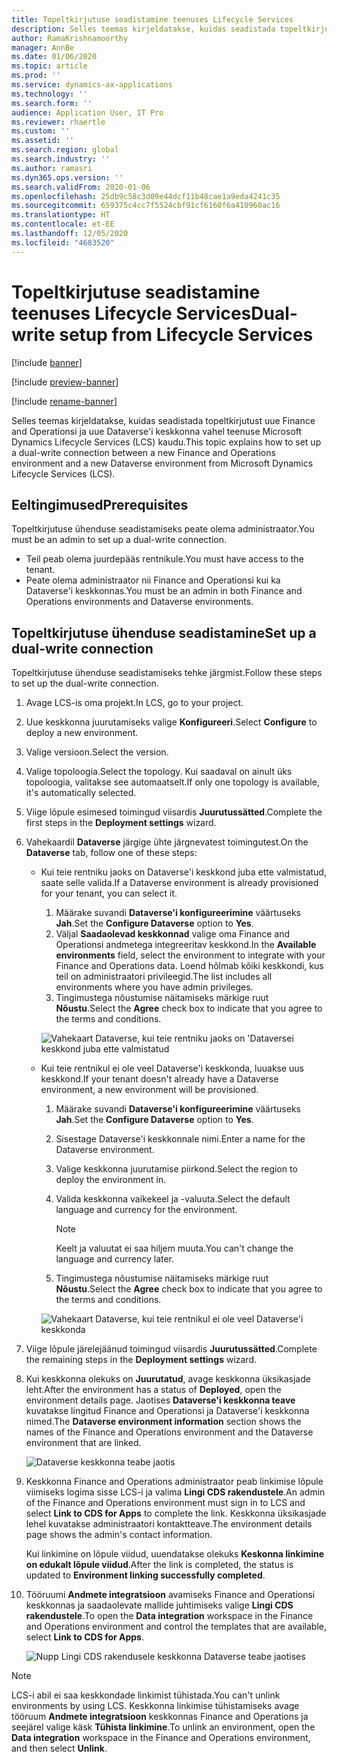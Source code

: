```yaml
---
title: Topeltkirjutuse seadistamine teenuses Lifecycle Services
description: Selles teemas kirjeldatakse, kuidas seadistada topeltkirjutust uue Finance and Operationsi ja uue Dataverse'i keskkonna vahel teenuse Microsoft Dynamics Lifecycle Services (LCS) kaudu.
author: RamaKrishnamoorthy
manager: AnnBe
ms.date: 01/06/2020
ms.topic: article
ms.prod: ''
ms.service: dynamics-ax-applications
ms.technology: ''
ms.search.form: ''
audience: Application User, IT Pro
ms.reviewer: rhaertle
ms.custom: ''
ms.assetid: ''
ms.search.region: global
ms.search.industry: ''
ms.author: ramasri
ms.dyn365.ops.version: ''
ms.search.validFrom: 2020-01-06
ms.openlocfilehash: 25db9c58c3d09e44dcf11b48cae1a9eda4241c35
ms.sourcegitcommit: 659375c4cc7f5524cbf91cf6160f6a410960ac16
ms.translationtype: HT
ms.contentlocale: et-EE
ms.lasthandoff: 12/05/2020
ms.locfileid: "4683520"
---
```

# <a name="dual-write-setup-from-lifecycle-services"></a><span data-ttu-id="34687-103">Topeltkirjutuse seadistamine teenuses Lifecycle Services</span><span class="sxs-lookup"><span data-stu-id="34687-103">Dual-write setup from Lifecycle Services</span></span>

[!include [banner](../../includes/banner.md)]

[!include [preview-banner](../../includes/preview-banner.md)]

[!include [rename-banner](~/includes/cc-data-platform-banner.md)]

<span data-ttu-id="34687-104">Selles teemas kirjeldatakse, kuidas seadistada topeltkirjutust uue Finance and Operationsi ja uue Dataverse'i keskkonna vahel teenuse Microsoft Dynamics Lifecycle Services (LCS) kaudu.</span><span class="sxs-lookup"><span data-stu-id="34687-104">This topic explains how to set up a dual-write connection between a new Finance and Operations environment and a new Dataverse environment from Microsoft Dynamics Lifecycle Services (LCS).</span></span>

## <a name="prerequisites"></a><span data-ttu-id="34687-105">Eeltingimused</span><span class="sxs-lookup"><span data-stu-id="34687-105">Prerequisites</span></span>

<span data-ttu-id="34687-106">Topeltkirjutuse ühenduse seadistamiseks peate olema administraator.</span><span class="sxs-lookup"><span data-stu-id="34687-106">You must be an admin to set up a dual-write connection.</span></span>

+ <span data-ttu-id="34687-107">Teil peab olema juurdepääs rentnikule.</span><span class="sxs-lookup"><span data-stu-id="34687-107">You must have access to the tenant.</span></span>
+ <span data-ttu-id="34687-108">Peate olema administraator nii Finance and Operationsi kui ka Dataverse'i keskkonnas.</span><span class="sxs-lookup"><span data-stu-id="34687-108">You must be an admin in both Finance and Operations environments and Dataverse environments.</span></span>

## <a name="set-up-a-dual-write-connection"></a><span data-ttu-id="34687-109">Topeltkirjutuse ühenduse seadistamine</span><span class="sxs-lookup"><span data-stu-id="34687-109">Set up a dual-write connection</span></span>

<span data-ttu-id="34687-110">Topeltkirjutuse ühenduse seadistamiseks tehke järgmist.</span><span class="sxs-lookup"><span data-stu-id="34687-110">Follow these steps to set up the dual-write connection.</span></span>

1. <span data-ttu-id="34687-111">Avage LCS-is oma projekt.</span><span class="sxs-lookup"><span data-stu-id="34687-111">In LCS, go to your project.</span></span>
2. <span data-ttu-id="34687-112">Uue keskkonna juurutamiseks valige **Konfigureeri**.</span><span class="sxs-lookup"><span data-stu-id="34687-112">Select **Configure** to deploy a new environment.</span></span>
3. <span data-ttu-id="34687-113">Valige versioon.</span><span class="sxs-lookup"><span data-stu-id="34687-113">Select the version.</span></span> 
4. <span data-ttu-id="34687-114">Valige topoloogia.</span><span class="sxs-lookup"><span data-stu-id="34687-114">Select the topology.</span></span> <span data-ttu-id="34687-115">Kui saadaval on ainult üks topoloogia, valitakse see automaatselt.</span><span class="sxs-lookup"><span data-stu-id="34687-115">If only one topology is available, it's automatically selected.</span></span>
5. <span data-ttu-id="34687-116">Viige lõpule esimesed toimingud viisardis **Juurutussätted**.</span><span class="sxs-lookup"><span data-stu-id="34687-116">Complete the first steps in the **Deployment settings** wizard.</span></span>
6. <span data-ttu-id="34687-117">Vahekaardil **Dataverse** järgige ühte järgnevatest toimingutest.</span><span class="sxs-lookup"><span data-stu-id="34687-117">On the **Dataverse** tab, follow one of these steps:</span></span>

    - <span data-ttu-id="34687-118">Kui teie rentniku jaoks on Dataverse'i keskkond juba ette valmistatud, saate selle valida.</span><span class="sxs-lookup"><span data-stu-id="34687-118">If a Dataverse environment is already provisioned for your tenant, you can select it.</span></span>

        1. <span data-ttu-id="34687-119">Määrake suvandi **Dataverse'i konfigureerimine** väärtuseks **Jah**.</span><span class="sxs-lookup"><span data-stu-id="34687-119">Set the **Configure Dataverse** option to **Yes**.</span></span>
        2. <span data-ttu-id="34687-120">Väljal **Saadaolevad keskkonnad** valige oma Finance and Operationsi andmetega integreeritav keskkond.</span><span class="sxs-lookup"><span data-stu-id="34687-120">In the **Available environments** field, select the environment to integrate with your Finance and Operations data.</span></span> <span data-ttu-id="34687-121">Loend hõlmab kõiki keskkondi, kus teil on administraatori privileegid.</span><span class="sxs-lookup"><span data-stu-id="34687-121">The list includes all environments where you have admin privileges.</span></span>
        3. <span data-ttu-id="34687-122">Tingimustega nõustumise näitamiseks märkige ruut **Nõustu**.</span><span class="sxs-lookup"><span data-stu-id="34687-122">Select the **Agree** check box to indicate that you agree to the terms and conditions.</span></span>

        ![Vahekaart Dataverse, kui teie rentniku jaoks on 'Dataversei keskkond juba ette valmistatud](../dual-write/media/lcs_setup_1.png)

    - <span data-ttu-id="34687-124">Kui teie rentnikul ei ole veel Dataverse'i keskkonda, luuakse uus keskkond.</span><span class="sxs-lookup"><span data-stu-id="34687-124">If your tenant doesn't already have a Dataverse environment, a new environment will be provisioned.</span></span>

        1. <span data-ttu-id="34687-125">Määrake suvandi **Dataverse'i konfigureerimine** väärtuseks **Jah**.</span><span class="sxs-lookup"><span data-stu-id="34687-125">Set the **Configure Dataverse** option to **Yes**.</span></span>
        2. <span data-ttu-id="34687-126">Sisestage Dataverse'i keskkonnale nimi.</span><span class="sxs-lookup"><span data-stu-id="34687-126">Enter a name for the Dataverse environment.</span></span>
        3. <span data-ttu-id="34687-127">Valige keskkonna juurutamise piirkond.</span><span class="sxs-lookup"><span data-stu-id="34687-127">Select the region to deploy the environment in.</span></span>
        4. <span data-ttu-id="34687-128">Valida keskkonna vaikekeel ja -valuuta.</span><span class="sxs-lookup"><span data-stu-id="34687-128">Select the default language and currency for the environment.</span></span>

            > [!NOTE]
            > <span data-ttu-id="34687-129">Keelt ja valuutat ei saa hiljem muuta.</span><span class="sxs-lookup"><span data-stu-id="34687-129">You can't change the language and currency later.</span></span>

        5. <span data-ttu-id="34687-130">Tingimustega nõustumise näitamiseks märkige ruut **Nõustu**.</span><span class="sxs-lookup"><span data-stu-id="34687-130">Select the **Agree** check box to indicate that you agree to the terms and conditions.</span></span>

        ![Vahekaart Dataverse, kui teie rentnikul ei ole veel Dataverse'i keskkonda](../dual-write/media/lcs_setup_2.png)

7. <span data-ttu-id="34687-132">Viige lõpule järelejäänud toimingud viisardis **Juurutussätted**.</span><span class="sxs-lookup"><span data-stu-id="34687-132">Complete the remaining steps in the **Deployment settings** wizard.</span></span>
8. <span data-ttu-id="34687-133">Kui keskkonna olekuks on **Juurutatud**, avage keskkonna üksikasjade leht.</span><span class="sxs-lookup"><span data-stu-id="34687-133">After the environment has a status of **Deployed**, open the environment details page.</span></span> <span data-ttu-id="34687-134">Jaotises **Dataverse'i keskkonna teave** kuvatakse lingitud Finance and Operationsi ja Dataverse'i keskkonna nimed.</span><span class="sxs-lookup"><span data-stu-id="34687-134">The **Dataverse environment information** section shows the names of the Finance and Operations environment and the Dataverse environment that are linked.</span></span>

    ![Dataverse keskkonna teabe jaotis](../dual-write/media/lcs_setup_3.png)

9. <span data-ttu-id="34687-136">Keskkonna Finance and Operations administraator peab linkimise lõpule viimiseks logima sisse LCS-i ja valima **Lingi CDS rakendustele**.</span><span class="sxs-lookup"><span data-stu-id="34687-136">An admin of the Finance and Operations environment must sign in to LCS and select **Link to CDS for Apps** to complete the link.</span></span> <span data-ttu-id="34687-137">Keskkonna üksikasjade lehel kuvatakse administraatori kontaktteave.</span><span class="sxs-lookup"><span data-stu-id="34687-137">The environment details page shows the admin's contact information.</span></span>

    <span data-ttu-id="34687-138">Kui linkimine on lõpule viidud, uuendatakse olekuks **Keskonna linkimine on edukalt lõpule viidud**.</span><span class="sxs-lookup"><span data-stu-id="34687-138">After the link is completed, the status is updated to **Environment linking successfully completed**.</span></span>

10. <span data-ttu-id="34687-139">Tööruumi **Andmete integratsioon** avamiseks Finance and Operationsi keskkonnas ja saadaolevate mallide juhtimiseks valige **Lingi CDS rakendustele**.</span><span class="sxs-lookup"><span data-stu-id="34687-139">To open the **Data integration** workspace in the Finance and Operations environment and control the templates that are available, select **Link to CDS for Apps**.</span></span>

    ![Nupp Lingi CDS rakendusele keskkonna Dataverse teabe jaotises](../dual-write/media/lcs_setup_4.png)

> [!NOTE]
> <span data-ttu-id="34687-141">LCS-i abil ei saa keskkondade linkimist tühistada.</span><span class="sxs-lookup"><span data-stu-id="34687-141">You can't unlink environments by using LCS.</span></span> <span data-ttu-id="34687-142">Keskkonna linkimise tühistamiseks avage tööruum **Andmete integratsioon** keskkonnas Finance and Operations ja seejärel valige käsk **Tühista linkimine**.</span><span class="sxs-lookup"><span data-stu-id="34687-142">To unlink an environment, open the **Data integration** workspace in the Finance and Operations environment, and then select **Unlink**.</span></span>
